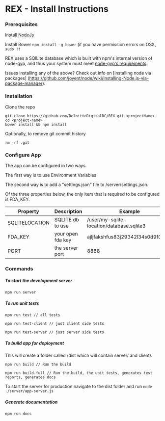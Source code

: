 REX - Install Instructions
=================

### Prerequisites

Install [NodeJs](https://nodejs.org/)


Install Bower ```npm install -g bower``` (if you have permission errors on OSX, ```sudo !!```

REX uses a SQlLite database which is built with npm's internal version of node-gyp, and thus your system must meet [node-gyp's requirements](https://github.com/TooTallNate/node-gyp#installation).

Issues installing any of the above? Check out info on [installing node via packages] (https://github.com/joyent/node/wiki/Installing-Node.js-via-package-manager). 

### Installation

Clone the repo

```
git clone https://github.com/DeloitteDigitalDC/REX.git <projectName>
cd <project-name>
bower install && npm install
```

Optionally, to remove git commit history

```
rm -rf .git
```

### Configure App

The app can be configured in two ways. 

The first way is to use Environment Variables.

The second way is to add a "settings.json" file to /server/settings.json.

Of the three properties below, the only item that is required to be configured is FDA_KEY. 

Property       | Description       | Example                                    |  Default
-------------  | ----------------- | ------------------------------------------ | ----------------------------
SQLITELOCATION | SQLITE db to use  | /user/my-sqlite-location/database.sqlite3 | <project-name>/server/db/database.sqlite3
FDA_KEY        | your open fda key | ajljfakshfus83j29342l34s0d9f09sdf          | None
PORT           | the server port   | 8888                                       | 3000


### Commands

##### To start the development server

```
npm run server
```

##### To run unit tests

```
npm run test // all tests
```

```
npm run test-client // just client side tests
```

```
npm run test-server // just server side tests
```

##### To build app for deployment

This will create a folder called /dist which will contain server/ and client/.

```
npm run build // Run the build
```

```
npm run build-full // Run the build, the unit tests, generates test reports, generates docs
```

To start the server for production navigate to the dist folder and run ```node ./server/app-server.js```

##### Generate documentation

```
npm run docs
```
